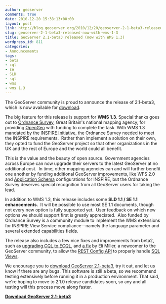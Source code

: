 ```yaml
---
author: geoserver
comments: true
date: 2010-12-20 15:38:13+00:00
layout: post
link: http://blog.geoserver.org/2010/12/20/geoserver-2-1-beta3-released-now-with-wms-1-3/
slug: geoserver-2-1-beta3-released-now-with-wms-1-3
title: GeoServer 2.1-beta3 released (now with WMS 1.3)
wordpress_id: 811
categories:
- Announcements
tags:
- beta
- cql
- se
- SLD
- sql
- wms
- wms 1.3
---
```


The GeoServer community is proud to announce the release of 2.1-beta3, which is now available for [download](http://geoserver.org/display/GEOS/GeoServer+2.1-beta3).

The big feature for this release is support for **WMS 1.3**. Special thanks goes out to [Ordnance Survey](http://www.ordnancesurvey.co.uk/), Great Britain's national mapping agency, for providing [OpenGeo](http://opengeo.org/) with funding to complete the task. With WMS 1.3 mandated by the [INSPIRE Initiative](http://inspire.jrc.ec.europa.eu/), the Ordnance Survey needed to meet the INSPIRE requirements.  Rather than implement a solution on their own, they opted to fund the GeoServer project so that other organizations in the UK and the rest of Europe and the world could all benefit.

This is the value and the beauty of open source.  Government agencies across Europe can now upgrade their servers to the latest GeoServer at no additional cost.  In time, other mapping agencies can and will further benefit one another by funding additional GeoServer improvements, like WFS 2.0 and [Application Schema](http://docs.geoserver.org/latest/en/user/data/app-schema/index.html) configurations for INSPIRE, but the Ordnance Survey deserves special recognition from all GeoServer users for taking the lead.

In addition to WMS 1.3, this release includes some **SLD 1.1 / SE 1.1 enhancements**.  It will be possible to use most SE 1.1 documents, though not every new option is fully supported yet.  User feedback on which new options we should support first is greatly appreciated.  Also funded by Ordnance Survey is a community module to implement the WMS extensions for INSPIRE View Service compliance—namely the language parameter and several extended capabilities fields.

The release also includes a few nice fixes and improvements from beta2, such as [upgrading CQL to ECQL](http://jira.codehaus.org/browse/GEOS-3928), and [a fix](http://jira.codehaus.org/browse/GEOS-4254) by Eli Miller, a newcomer to the GeoServer community, to allow the [REST Config API](http://docs.geoserver.org/latest/en/user/extensions/rest/index.html) to properly handle [SQL Views](http://docs.geoserver.org/latest/en/user/data/sqlview.html).

We encourage you to [download GeoServer 2.1-beta3](http://geoserver.org/display/GEOS/GeoServer+2.1-beta3), try it out, and let us know if there are any bugs.  This software is still a beta, so we recommend testing extensively before running it in a production environment.  That said, we're hoping to move to 2.1.0 release candidates soon, so any and all testing will this process move along faster.

**[Download GeoServer 2.1-beta3](http://geoserver.org/display/GEOS/GeoServer+2.1-beta3)**
